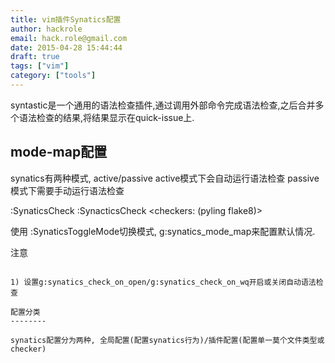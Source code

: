 ```yaml
---
title: vim插件Synatics配置
author: hackrole
email: hack.role@gmail.com
date: 2015-04-28 15:44:44
draft: true
tags: ["vim"]
category: ["tools"]
---
```





syntastic是一个通用的语法检查插件,通过调用外部命令完成语法检查,之后合并多个语法检查的结果,将结果显示在quick-issue上.

mode-map配置
------------

synatics有两种模式, active/passive
active模式下会自动运行语法检查
passive模式下需要手动运行语法检查 

:SynaticsCheck
:SynacticsCheck <checkers: (pyling flake8)>

使用
:SynaticsToggleMode切换模式,
g:synatics_mode_map来配置默认情况.

注意
~~~~

1) 设置g:synatics_check_on_open/g:synatics_check_on_wq开启或关闭自动语法检查

配置分类
--------

synatics配置分为两种, 全局配置(配置synatics行为)/插件配置(配置单一莫个文件类型或checker)
